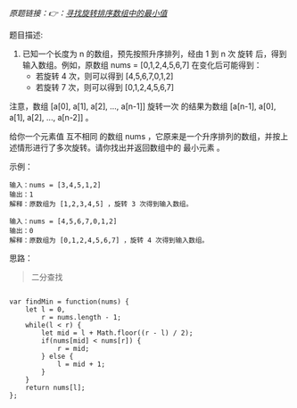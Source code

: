 *原题链接：👉：[寻找旋转排序数组中的最小值](https://leetcode-cn.com/problems/find-minimum-in-rotated-sorted-array/description/)*

题目描述:

1. 已知一个长度为 n 的数组，预先按照升序排列，经由 1 到 n 次 旋转 后，得到输入数组。例如，原数组 nums = [0,1,2,4,5,6,7] 在变化后可能得到：
    - 若旋转 4 次，则可以得到 [4,5,6,7,0,1,2]
    - 若旋转 7 次，则可以得到 [0,1,2,4,5,6,7]

注意，数组 [a[0], a[1], a[2], ..., a[n-1]] 旋转一次 的结果为数组 [a[n-1], a[0], a[1], a[2], ..., a[n-2]] 。

给你一个元素值 互不相同 的数组 nums ，它原来是一个升序排列的数组，并按上述情形进行了多次旋转。请你找出并返回数组中的 最小元素 。

示例：
```
输入：nums = [3,4,5,1,2]
输出：1
解释：原数组为 [1,2,3,4,5] ，旋转 3 次得到输入数组。
```

```
输入：nums = [4,5,6,7,0,1,2]
输出：0
解释：原数组为 [0,1,2,4,5,6,7] ，旋转 4 次得到输入数组。
```

思路：

> 二分查找

```

var findMin = function(nums) {
    let l = 0,
        r = nums.length - 1;
    while(l < r) {
        let mid = l + Math.floor((r - l) / 2);
        if(nums[mid] < nums[r]) {
            r = mid;
        } else {
            l = mid + 1;
        }
    }
    return nums[l];
};
```